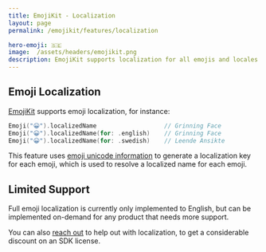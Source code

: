 ```yaml
---
title: EmojiKit - Localization
layout: page
permalink: /emojikit/features/localization

hero-emoji: 🇸🇪
image:  /assets/headers/emojikit.png
description: EmojiKit supports localization for all emojis and locales.
---
```


## Emoji Localization

[EmojiKit](/emojikit) supports emoji localization, for instance:

```swift
Emoji("😀").localizedName                   // Grinning Face
Emoji("😀").localizedName(for: .english)    // Grinning Face
Emoji("😀").localizedName(for: .swedish)    // Leende Ansikte
```

This feature uses [emoji unicode information](/emojikit/features/emoji) to generate a localization key for each emoji, which is used to resolve a localized name for each emoji.

## Limited Support

Full emoji localization is currently only implemented to English, but can be implemented on-demand for any product that needs more support.

You can also [reach out]({{site.email_url}}) to help out with localization, to get a considerable discount on an SDK license.
